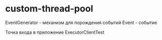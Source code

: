 # custom-thread-pool

EventGenerator - механизм для порождения событий
Event - событие

Точка входа в приложение ExecutorClientTest
